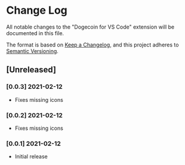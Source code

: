 # Change Log

All notable changes to the "Dogecoin for VS  Code" extension will be documented in this file.

The format is based on [Keep a Changelog](https://keepachangelog.com/en/1.0.0/), and this project adheres to [Semantic Versioning](https://semver.org/spec/v2.0.0.html).
## [Unreleased]


### [0.0.3] 2021-02-12

- Fixes missing icons

### [0.0.2] 2021-02-12

- Fixes missing icons

### [0.0.1] 2021-02-12

- Initial release

